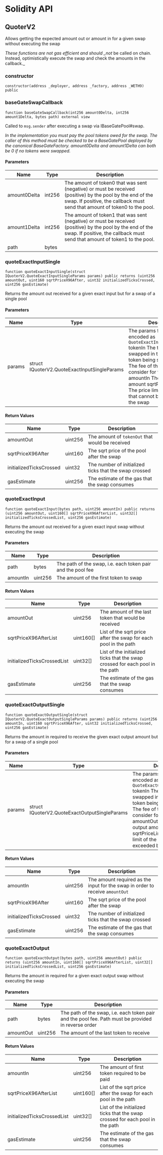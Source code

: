 # Solidity API

## QuoterV2

Allows getting the expected amount out or amount in for a given swap without executing the swap

_These functions are not gas efficient and should \_not_ be called on chain. Instead, optimistically execute
the swap and check the amounts in the callback.\_

### constructor

```solidity
constructor(address _deployer, address _factory, address _WETH9) public
```

### baseGateSwapCallback

```solidity
function baseGateSwapCallback(int256 amount0Delta, int256 amount1Delta, bytes path) external view
```

Called to `msg.sender` after executing a swap via IBaseGatePool#swap.

_In the implementation you must pay the pool tokens owed for the swap.
The caller of this method must be checked to be a BaseGatePool deployed by the canonical BaseGateFactory.
amount0Delta and amount1Delta can both be 0 if no tokens were swapped._

#### Parameters

| Name         | Type   | Description                                                                                                                                                                             |
| ------------ | ------ | --------------------------------------------------------------------------------------------------------------------------------------------------------------------------------------- |
| amount0Delta | int256 | The amount of token0 that was sent (negative) or must be received (positive) by the pool by the end of the swap. If positive, the callback must send that amount of token0 to the pool. |
| amount1Delta | int256 | The amount of token1 that was sent (negative) or must be received (positive) by the pool by the end of the swap. If positive, the callback must send that amount of token1 to the pool. |
| path         | bytes  |                                                                                                                                                                                         |

### quoteExactInputSingle

```solidity
function quoteExactInputSingle(struct IQuoterV2.QuoteExactInputSingleParams params) public returns (uint256 amountOut, uint160 sqrtPriceX96After, uint32 initializedTicksCrossed, uint256 gasEstimate)
```

Returns the amount out received for a given exact input but for a swap of a single pool

#### Parameters

| Name   | Type                                         | Description                                                                                                                                                                                                                                                                                                           |
| ------ | -------------------------------------------- | --------------------------------------------------------------------------------------------------------------------------------------------------------------------------------------------------------------------------------------------------------------------------------------------------------------------- |
| params | struct IQuoterV2.QuoteExactInputSingleParams | The params for the quote, encoded as `QuoteExactInputSingleParams` tokenIn The token being swapped in tokenOut The token being swapped out fee The fee of the token pool to consider for the pair amountIn The desired input amount sqrtPriceLimitX96 The price limit of the pool that cannot be exceeded by the swap |

#### Return Values

| Name                    | Type    | Description                                           |
| ----------------------- | ------- | ----------------------------------------------------- |
| amountOut               | uint256 | The amount of `tokenOut` that would be received       |
| sqrtPriceX96After       | uint160 | The sqrt price of the pool after the swap             |
| initializedTicksCrossed | uint32  | The number of initialized ticks that the swap crossed |
| gasEstimate             | uint256 | The estimate of the gas that the swap consumes        |

### quoteExactInput

```solidity
function quoteExactInput(bytes path, uint256 amountIn) public returns (uint256 amountOut, uint160[] sqrtPriceX96AfterList, uint32[] initializedTicksCrossedList, uint256 gasEstimate)
```

Returns the amount out received for a given exact input swap without executing the swap

#### Parameters

| Name     | Type    | Description                                                 |
| -------- | ------- | ----------------------------------------------------------- |
| path     | bytes   | The path of the swap, i.e. each token pair and the pool fee |
| amountIn | uint256 | The amount of the first token to swap                       |

#### Return Values

| Name                        | Type      | Description                                                                   |
| --------------------------- | --------- | ----------------------------------------------------------------------------- |
| amountOut                   | uint256   | The amount of the last token that would be received                           |
| sqrtPriceX96AfterList       | uint160[] | List of the sqrt price after the swap for each pool in the path               |
| initializedTicksCrossedList | uint32[]  | List of the initialized ticks that the swap crossed for each pool in the path |
| gasEstimate                 | uint256   | The estimate of the gas that the swap consumes                                |

### quoteExactOutputSingle

```solidity
function quoteExactOutputSingle(struct IQuoterV2.QuoteExactOutputSingleParams params) public returns (uint256 amountIn, uint160 sqrtPriceX96After, uint32 initializedTicksCrossed, uint256 gasEstimate)
```

Returns the amount in required to receive the given exact output amount but for a swap of a single pool

#### Parameters

| Name   | Type                                          | Description                                                                                                                                                                                                                                                                                                              |
| ------ | --------------------------------------------- | ------------------------------------------------------------------------------------------------------------------------------------------------------------------------------------------------------------------------------------------------------------------------------------------------------------------------ |
| params | struct IQuoterV2.QuoteExactOutputSingleParams | The params for the quote, encoded as `QuoteExactOutputSingleParams` tokenIn The token being swapped in tokenOut The token being swapped out fee The fee of the token pool to consider for the pair amountOut The desired output amount sqrtPriceLimitX96 The price limit of the pool that cannot be exceeded by the swap |

#### Return Values

| Name                    | Type    | Description                                                                   |
| ----------------------- | ------- | ----------------------------------------------------------------------------- |
| amountIn                | uint256 | The amount required as the input for the swap in order to receive `amountOut` |
| sqrtPriceX96After       | uint160 | The sqrt price of the pool after the swap                                     |
| initializedTicksCrossed | uint32  | The number of initialized ticks that the swap crossed                         |
| gasEstimate             | uint256 | The estimate of the gas that the swap consumes                                |

### quoteExactOutput

```solidity
function quoteExactOutput(bytes path, uint256 amountOut) public returns (uint256 amountIn, uint160[] sqrtPriceX96AfterList, uint32[] initializedTicksCrossedList, uint256 gasEstimate)
```

Returns the amount in required for a given exact output swap without executing the swap

#### Parameters

| Name      | Type    | Description                                                                                         |
| --------- | ------- | --------------------------------------------------------------------------------------------------- |
| path      | bytes   | The path of the swap, i.e. each token pair and the pool fee. Path must be provided in reverse order |
| amountOut | uint256 | The amount of the last token to receive                                                             |

#### Return Values

| Name                        | Type      | Description                                                                   |
| --------------------------- | --------- | ----------------------------------------------------------------------------- |
| amountIn                    | uint256   | The amount of first token required to be paid                                 |
| sqrtPriceX96AfterList       | uint160[] | List of the sqrt price after the swap for each pool in the path               |
| initializedTicksCrossedList | uint32[]  | List of the initialized ticks that the swap crossed for each pool in the path |
| gasEstimate                 | uint256   | The estimate of the gas that the swap consumes                                |
